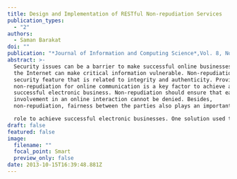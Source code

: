 ```yaml
---
title: Design and Implementation of RESTful Non-repudiation Services
publication_types:
  - "2"
authors:
  - Saman Barakat
doi: ""
publication: "*Journal of Information and Computing Science*,Vol. 8, No. 3"
abstract: >-
  Security issues can be a barrier to make successful online businesses because
  the Internet can make critical information vulnerable. Non-repudiation is a
  security feature that is related to integrity and authenticity. Providing
  non-repudiation for online communication is a key factor to achieve a
  successful electronic business. Non-repudiation should ensure that each
  involvement in an online interaction cannot be denied. Besides,
  non-repudiation, fairness between the parties also plays an important

  role to achieve successful electronic businesses. One solution used to achieve fair non-repudiation services is by using a trusted third party (TTP) that implements fair non-repudiation protocols. This project uses work that has been done by Cook et al in 2006 as a starting point, which was a non-repudiation service project that uses SOAP web service technology. However, this project aims to implement non-repudiation services using Representational State Transfer (REST) architecture style principles in order to obtain significant advantages that REST technology provides such as scalability and simplicity. 
draft: false
featured: false
image:
  filename: ""
  focal_point: Smart
  preview_only: false
date: 2013-10-15T16:39:48.881Z
---
```

